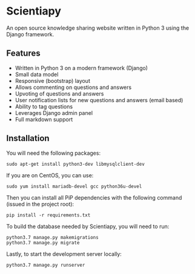 # Scientiapy
An open source knowledge sharing website written in Python 3 using the Django framework.

## Features
* Written in Python 3 on a modern framework (Django)
* Small data model
* Responsive (bootstrap) layout
* Allows commenting on questions and answers
* Upvoting of questions and answers
* User notification lists for new questions and answers (email based)
* Ability to tag questions
* Leverages Django admin panel
* Full markdown support

## Installation
You will need the following packages:
```
sudo apt-get install python3-dev libmysqlclient-dev
```

If you are on CentOS, you can use:
```
sudo yum install mariadb-devel gcc python36u-devel
```

Then you can install all PiP dependencies with the following command (issued in the project root):
```
pip install -r requirements.txt
```

To build the database needed by Scientiapy, you will need to run:
```
python3.7 manage.py makemigrations
python3.7 manage.py migrate
```

Lastly, to start the development server locally:
```
python3.7 manage.py runserver
```
